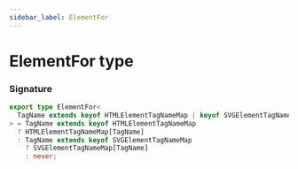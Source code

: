 ```yaml
---
sidebar_label: ElementFor
---
```


# ElementFor type

### Signature

```typescript
export type ElementFor<
  TagName extends keyof HTMLElementTagNameMap | keyof SVGElementTagNameMap,
> = TagName extends keyof HTMLElementTagNameMap
  ? HTMLElementTagNameMap[TagName]
  : TagName extends keyof SVGElementTagNameMap
    ? SVGElementTagNameMap[TagName]
    : never;
```
